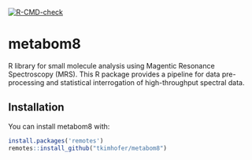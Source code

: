 <!-- badges: start -->
[![R-CMD-check](https://github.com/tkimhofer/metabom8/actions/workflows/R-CMD-check.yaml/badge.svg)](https://github.com/tkimhofer/metabom8/actions/workflows/R-CMD-check.yaml)
<!-- badges: end -->


# metabom8

R library for small molecule analysis using Magentic Resonance Spectroscopy (MRS). This R package provides a pipeline for data pre-processing and statistical interrogation of high-throughput spectral data.


## Installation

You can install metabom8 with:

``` r
install.packages('remotes')
remotes::install_github("tkimhofer/metabom8")
```



